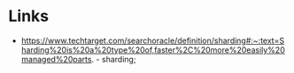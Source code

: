 # Links

- https://www.techtarget.com/searchoracle/definition/sharding#:~:text=Sharding%20is%20a%20type%20of,faster%2C%20more%20easily%20managed%20parts. - sharding;